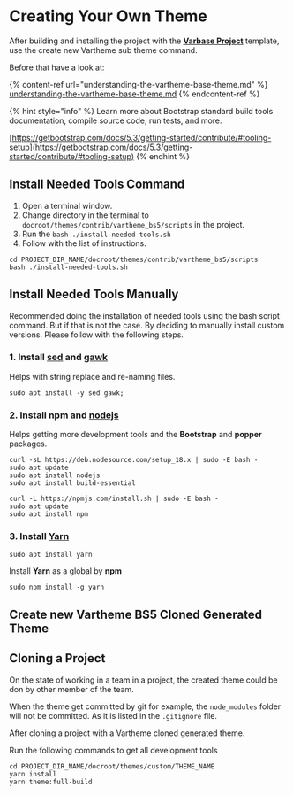# Creating Your Own Theme

After building and installing the project with the [**Varbase Project**](https://github.com/Vardot/varbase-project) template, use the create new Vartheme sub theme command.&#x20;

Before that have a look at:

{% content-ref url="understanding-the-vartheme-base-theme.md" %}
[understanding-the-vartheme-base-theme.md](understanding-the-vartheme-base-theme.md)
{% endcontent-ref %}

{% hint style="info" %}
Learn more about Bootstrap standard build tools documentation, compile source code, run tests, and more.

[https://getbootstrap.com/docs/5.3/getting-started/contribute/#tooling-setup](https://getbootstrap.com/docs/5.3/getting-started/contribute/#tooling-setup)
{% endhint %}

## Install Needed Tools Command

1. Open a terminal window.
2. Change directory in the terminal to `docroot/themes/contrib/vartheme_bs5/scripts` in the project.
3. Run the `bash ./install-needed-tools.sh`
4. Follow with the list of instructions.

```
cd PROJECT_DIR_NAME/docroot/themes/contrib/vartheme_bs5/scripts
bash ./install-needed-tools.sh
```

## Install Needed Tools Manually

Recommended doing the installation of needed tools using the bash script command. But if that is not the case. By deciding to manually install custom versions. Please follow with the following steps.

### **1. Install** [**sed**](https://www.gnu.org/software/sed/manual/sed.html) **and** [**gawk**](https://www.gnu.org/software/gawk/manual/gawk.html)

Helps with string replace and re-naming files.

```
sudo apt install -y sed gawk;
```

### **2. Install npm** and [**nodejs**](https://nodejs.org/en/)

&#x20;Helps getting more development tools and the **Bootstrap** and **popper** packages.&#x20;

```
curl -sL https://deb.nodesource.com/setup_18.x | sudo -E bash - 
sudo apt update
sudo apt install nodejs
sudo apt install build-essential

curl -L https://npmjs.com/install.sh | sudo -E bash -
sudo apt update
sudo apt install npm
```

### 3. Install [Yarn](https://yarnpkg.com/getting-started)

```
sudo apt install yarn
```

Install **Yarn** as a global by **npm**

```
sudo npm install -g yarn
```



## Create new Vartheme BS5 Cloned Generated Theme



## Cloning a Project

On the state of working in a team in a project, the created theme could be don by other member of the team.

When the theme get committed by git for example, the `node_modules` folder will not be committed. As it is listed in the `.gitignore` file.

After cloning a project with a Vartheme cloned generated theme.

Run the following commands to get all development tools

```
cd PROJECT_DIR_NAME/docroot/themes/custom/THEME_NAME
yarn install
yarn theme:full-build
```

&#x20;
